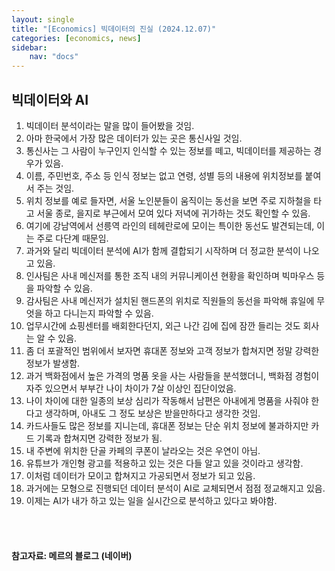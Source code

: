 ```yaml
---
layout: single
title: "[Economics] 빅데이터의 진실 (2024.12.07)"
categories: [economics, news]
sidebar:
    nav: "docs"
---
```


## 빅데이터와 AI
1. 빅데이터 분석이라는 말을 많이 들어봤을 것임.
1. 아마 한국에서 가장 많은 데이터가 있는 곳은 통신사일 것임.
1. 통신사는 그 사람이 누구인지 인식할 수 있는 정보를 떼고, 빅데이터를 제공하는 경우가 있음.
1. 이름, 주민번호, 주소 등 인식 정보는 없고 연령, 성별 등의 내용에 위치정보를 붙여서 주는 것임.
1. 위치 정보를 예로 들자면, 서울 노인분들이 움직이는 동선을 보면 주로 지하철을 타고 서울 종로, 을지로 부근에서 모여 있다 저녁에 귀가하는 것도 확인할 수 있음.
1. 여기에 강남역에서 선릉역 라인의 테헤란로에 모이는 특이한 동선도 발견되는데, 이는 주로 다단계 때문임.
1. 과거와 달리 빅데이터 분석에 AI가 함께 결합되기 시작하며 더 정교한 분석이 나오고 있음.
1. 인사팀은 사내 메신저를 통한 조직 내의 커뮤니케이션 현황을 확인하며 빅마우스 등을 파악할 수 있음.
1. 감사팀은 사내 메신저가 설치된 핸드폰의 위치로 직원들의 동선을 파악해 휴일에 무엇을 하고 다니는지 파악할 수 있음.
1. 업무시간에 쇼핑센터를 배회한다던지, 외근 나간 김에 집에 잠깐 들리는 것도 회사는 알 수 있음.
1. 좀 더 포괄적인 범위에서 보자면 휴대폰 정보와 고객 정보가 합쳐지면 정말 강력한 정보가 발생함.
1. 과거 백화점에서 높은 가격의 명품 옷을 사는 사람들을 분석했더니, 백화점 경험이 자주 있으면서 부부간 나이 차이가 7살 이상인 집단이었음.
1. 나이 차이에 대한 일종의 보상 심리가 작동해서 남편은 아내에게 명품을 사줘야 한다고 생각하며, 아내도 그 정도 보상은 받을만하다고 생각한 것임.
1. 카드사들도 많은 정보를 지니는데, 휴대폰 정보는 단순 위치 정보에 불과하지만 카드 기록과 합쳐지면 강력한 정보가 됨.
1. 내 주변에 위치한 단골 카페의 쿠폰이 날라오는 것은 우연이 아님.
1. 유튜브가 개인형 광고를 적용하고 있는 것은 다들 알고 있을 것이라고 생각함. 
1. 이처럼 데이터가 모이고 합쳐지고 가공되면서 정보가 되고 있음.
1. 과거에는 모형으로 진행되던 데이터 분석이 AI로 교체되면서 점점 정교해지고 있음.
1. 이제는 AI가 내가 하고 있는 일을 실시간으로 분석하고 있다고 봐야함.


<br/>
<br/>

#### 참고자료: 메르의 블로그 (네이버) 